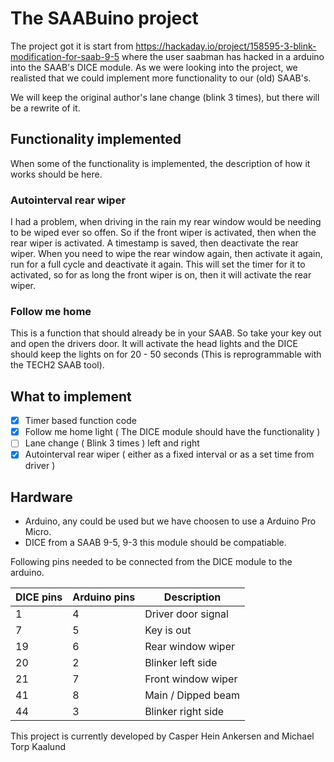 # The SAABuino project

 The project got it is start from https://hackaday.io/project/158595-3-blink-modification-for-saab-9-5 where the user saabman has hacked in a
 arduino into the SAAB's DICE module.
 As we were looking into the project, we realisted that we could implement more
 functionality to our (old) SAAB's.

 We will keep the original author's lane change (blink 3 times), but there will be a rewrite of it.

## Functionality implemented
When some of the functionality is implemented, the description of how it works should be here.

### Autointerval rear wiper
I had a problem, when driving in the rain my rear window would be needing to be wiped ever so offen.
So if the front wiper is activated, then when the rear wiper is activated. A timestamp is saved, then deactivate the rear wiper. When you need to wipe the rear window again, then activate it again, run for a full cycle and deactivate it again. This will set the timer for it to activated, so for as long the front wiper is on, then it will activate the rear wiper.

### Follow me home
This is a function that should already be in your SAAB. So take your key out and open the drivers door.
It will activate the head lights and the DICE should keep the lights on for 20 - 50 seconds (This is reprogrammable with the TECH2 SAAB tool).

## What to implement
- [x] Timer based function code
- [x] Follow me home light ( The DICE module should have the functionality )
- [ ] Lane change ( Blink 3 times ) left and right
- [x] Autointerval rear wiper ( either as a fixed interval or as a set time from driver )

## Hardware
* Arduino, any could be used but we have choosen to use a Arduino Pro Micro.
* DICE from a SAAB 9-5, 9-3 this module should be compatiable.

Following pins needed to be connected from the DICE module to the arduino.

DICE pins   | Arduino pins  | Description
------------|---------------|-------------------
1           |  4            | Driver door signal
7           |  5            | Key is out
19          |  6            | Rear window wiper
20          |  2            | Blinker left side
21          |  7            | Front window wiper
41          |  8            | Main / Dipped beam
44          |  3            | Blinker right side

This project is currently developed by Casper Hein Ankersen and Michael Torp Kaalund